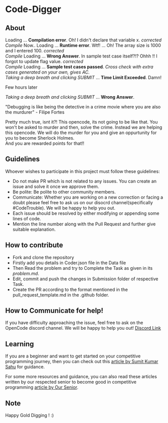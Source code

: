# Code-Digger

## About

Loading ... <b>Compilation error</b>. Oh! I didn't declare that variable x. _corrected_ </br>
_Compile_ Now.. Loading ... <b>Runtime error</b>. Wtf! ... Oh! The array size is 1000 and I entered 100. _corrected_ </br>
_Compile_ Loading ... <b>Wrong Answer</b>. In sample test case itself?!? Ohhh !! I forgot to update flag value. _corrected_ </br>
_Compile_ Loading ... <b>Sample test cases passed</b>. _Cross check with extra cases generated on your own, gives AC._ </br>
_Taking a deep breath and clicking SUBMIT_ ... <b>Time Limit Exceeded</b>. Damn!

Few hours later

_Taking a deep breath and clicking SUBMIT_ ... <b>Wrong Answer</b>.

"Debugging is like being the detective in a crime movie where you are also the murdurer" - Filipe Fortes

Pretty much true, isnt it?! This opencode, its not going to be like that. You won't be asked to murder and then, solve the crime. Instead we are helping this opencode. We will do the murder for you and give an oppurtunity for you to become Sherlock Holmes.
</br>And you are rewarded points for that!!</br>

## Guidelines

Whoever wishes to participate in this project must follow these guidelines:

<ul>

<li>Do not make PR which is not related to any issues. You can create an issue and solve it once we approve them.</li>
<li>Be polite: Be polite to other community members.</li>
<li>Communicate: Whether you are working on a new correction or facing a doubt please feel free to ask us on our disocrd channel(specifically #CodeTrouble). We will be happy to help you out.</li>
<li>Each issue should be resolved by either modifying or appending some lines of code.</li>
<li>Mention the line number along with the Pull Request and further give suitable explanation. </li>
</ul>

## How to contribute

- Fork and clone the repository</li>
- Firstly add you details in Coder.json file in the Data file</li>
- Then Read the problem and try to Complete the Task as given in its _problem.md_.</li>
- Edit, commit and push the changes in Submission folder of respective Task.</li>
- Create the PR according to the format mentioned in the pull_request_template.md in the .github folder.</li>

## How to Communicate for help!

If you have difficulty approaching the issue, feel free to ask on the OpenCode discord channel. We will be happy to help you out!
[Discord Link](https://discord.gg/D9999YTkS8)

## Learning

If you are a beginner and want to get started on your competitive programming journey, then you can check out this [article by Sumit Kumar Sahu](https://medium.com/nybles/how-to-start-with-competitive-programming-f5ab41263aee) for guidance.

For some more resources and guidance, you can also read these articles written by our respected senior to become good in competitive programming [article by Our Senior](https://medium.com/nybles/tagged/competitive-programming).

## Note

Happy Gold Digging ! :)
